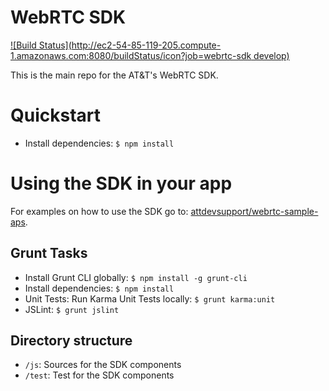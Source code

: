 # WebRTC SDK

[![Build Status](http://ec2-54-85-119-205.compute-1.amazonaws.com:8080/buildStatus/icon?job=webrtc-sdk develop)](http://ec2-54-85-119-205.compute-1.amazonaws.com:8080/job/webrtc-sdk%20develop/)

This is the main repo for the AT&T's WebRTC SDK.

# Quickstart

* Install dependencies: `$ npm install`

# Using the SDK in your app

For examples on how to use the SDK go to: [attdevsupport/webrtc-sample-aps](https://github.com/attdevsupport/webrtc-sample-apps).


## Grunt Tasks

* Install Grunt CLI globally: `$ npm install -g grunt-cli`
* Install dependencies: `$ npm install`
* Unit Tests: Run Karma Unit Tests locally: `$ grunt karma:unit`
* JSLint: `$ grunt jslint`

## Directory structure

* `/js`: Sources for the SDK components
* `/test`: Test for the SDK components
